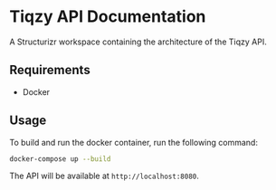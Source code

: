 # Tiqzy API Documentation

A Structurizr workspace containing the architecture of the Tiqzy API.

## Requirements

- Docker

## Usage

To build and run the docker container, run the following command:

```bash
docker-compose up --build
```

The API will be available at `http://localhost:8080`.